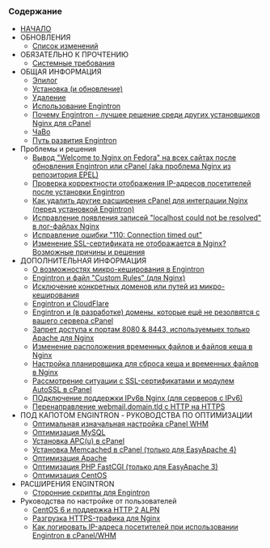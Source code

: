 ### Содержание
* [НАЧАЛО](pages/index-rus.md)
* ОБНОВЛЕНИЯ
    * [Список изменений](pages/Changelog-rus.md)
* ОБЯЗАТЕЛЬНО К ПРОЧТЕНИЮ
    * [Системные требования](pages/Requirements-rus.md)
* ОБЩАЯ ИНФОРМАЦИЯ
    * [Эпилог](pages/01.-Preface-rus.md)
    * [Установка (и обновление)](pages/02.-Installation-(and-updates)-rus.md)
    * [Удаление](pages/03.-Uninstalling-rus.md)
    * [Использование Engintron](pages/04.-Using-Engintron-rus.md)
    * [Почему Engintron - лучшее решение среди других установщиков Nginx для cPanel](pages/05.-Why-is-Engintron-a-better-solution-compared-to-other-Nginx-installers-for-cPanel-rus.md)
    * [ЧаВо](pages/FAQ-rus.md)
    * [Путь развития Engintron](pages/Engintron-Roadmap-rus.md)
* Проблемы и решения
    * [Вывод "Welcome to Nginx on Fedora" на всех сайтах после обновления Engintron или cPanel (aka проблема Nginx из репозитория EPEL)](pages/%22Welcome-to-Nginx-on-Fedora%22-showing-on-all-sites-after-upgrading-Engintron-or-cPanel-(aka-Nginx-from-EPEL-repo-issue)-rus.md)
    * [Проверка корректности отображения IP-адресов посетителей после установки Engintron](pages/Check-if-visitor-IPs-are-properly-logged-in-Apache-after-installing-Engintron-rus.md)
    * [Как удалить другие расширения cPanel для интеграции Nginx (перед установкой Engintron)](pages/How-to-uninstall-other-Nginx-plugins-for-cPanel-(before-installing-Engintron)-rus.md)
    * [Исправление появления записей "localhost could not be resolved" в лог-файлах Nginx](pages/Fix-%22localhost-could-not-be-resolved%22-entries-in-your-Nginx-log-files-rus.md)
    * [Исправление ошибки "110: Connection timed out"](pages/Fix-%22110-Connection-timed-out%22-errors-appearing-in-Nginx-logs-rus.md)
    * [Изменение SSL-сертификата не отображается в Nginx? Возможные причины и решения](pages/SSL-certificate-changes-not-visible-in-Nginx%3F-Here-s-a-possible-explanation-&-solution-rus.md)
* ДОПОЛНИТЕЛЬНАЯ ИНФОРМАЦИЯ
    * [О возможностях микро-кеширования в Engintron](pages/About-Engintrons-micro-caching-features-rus.md)
    * [Engintron и файл "Custom Rules" (для Nginx)](pages/Engintron-&-the-%22Custom-Rules%22-file-(for-Nginx)-rus.md)
    * [Исключение конкретных доменов или путей из микро-кеширования](pages/Excluding-specific-domains-or-domain-paths-from-micro-caching-rus.md)
    * [Engintron и CloudFlare](pages/Engintron-&-CloudFlare-rus.md)
    * [Engintron и (в разработке) домены, которые ещё не резолвятся с вашего сервера cPanel](pages/Engintron-and-under-development-domains-that-dont-yet-resolve-point-to-your-cPanel-server-rus.md)
    * [Запрет доступа к портам 8080 & 8443, используемыех только Apache для Nginx](pages/Restrict-access-to-ports-8080-&-8443-used-by-Apache-only-for-Nginx-rus.md)
    * [Изменение расположения временных файлов и файлов кеша в Nginx](pages/Change-the-location-of-Nginx-cache-&-temp-files-rus.md)
    * [Настройка планировщика для сброса кеша и временных файлов в Nginx](pages/Cron-job-to-purge-Nginx-cache-&-temp-files-rus.md)
    * [Рассмотрение ситуации с SSL-сертификатами и модулем AutoSSL в cPanel](pages/SSL-certificate-considerations-with-cPanels-AutoSSL-rus.md)
    * [ПОдключение поддержки IPv6в Nginx (для серверов с IPv6)](pages/Enable-IPv6-support-in-Nginx-rus.md)
    * [Перенаправление webmail.domain.tld с HTTP на HTTPS](pages/Redirect-webmail.domain.tld-from-HTTP-to-HTTPS.md)
* ПОД КАПОТОМ ENGINTRON - РУКОВОДСТВА ПО ОПТИМИЗАЦИИ
    * [Оптимальная изначальная настройка cPanel WHM](pages/Beyond-Engintron-cPanel-WHM-initial-optimal-setup-rus.md)
    * [Оптимизация MySQL](pages/Beyond-Engintron-Optimizing-MySQL-rus.md)
    * [Установка APC(u) в cPanel](pages/Beyond-Engintron-Install-APC(u)-in-cPanel-rus.md)
    * [Установка Memcached в cPanel (только для EasyApache 4)](pages/Install-Memcached-in-cPanel-(EasyApache-4-only)-rus.md)
    * [Оптимизация Apache](pages/Beyond-Engintron-Optimizing-Apache-rus.md)
    * [Оптимизация PHP FastCGI (только для EasyApache 3)](pages/Beyond-Engintron-Optimizing-PHP-FastCGI-(under-EasyApache-3)-rus.md)
    * [Оптимизация CentOS](pages/Beyond-Engintron-Optimizing-CentOS-rus.md)
* РАСШИРЕНИЯ ENGINTRON
    * [Сторонние скрипты для Engintron](pages/3rd-party-scripts-for-Engintron-rus.md)
* Руководства по настройке от пользователей
    * [CentOS 6 и поддержка HTTP 2 ALPN](pages/CentOS-6-and-HTTP-2-ALPN-support-rus.md)
    * [Разгрузка HTTPS-трафика для Nginx](pages/Offload-HTTPS-traffic-to-Nginx-only-rus.md)
    * [Как логировать IP-адреса посетителей при использовании Engintron в cPanel/WHM](https://www.damchey.com/2018/01/how-to-log-real-visitor-ip-when-using-engintron-on-cpanel/)
